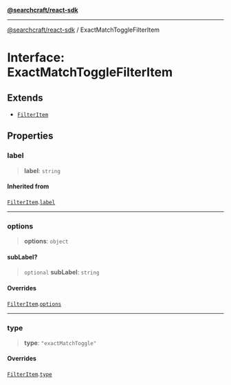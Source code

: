 [**@searchcraft/react-sdk**](/reference/sdk/js-react/README.md)

***

[@searchcraft/react-sdk](/reference/sdk/js-react/globals.md) / ExactMatchToggleFilterItem

# Interface: ExactMatchToggleFilterItem

## Extends

- [`FilterItem`](/reference/sdk/js-react/interfaces/FilterItem.md)

## Properties

### label

> **label**: `string`

#### Inherited from

[`FilterItem`](/reference/sdk/js-react/interfaces/FilterItem.md).[`label`](/reference/sdk/js-react/interfaces/FilterItem.md#label)

***

### options

> **options**: `object`

#### subLabel?

> `optional` **subLabel**: `string`

#### Overrides

[`FilterItem`](/reference/sdk/js-react/interfaces/FilterItem.md).[`options`](/reference/sdk/js-react/interfaces/FilterItem.md#options)

***

### type

> **type**: `"exactMatchToggle"`

#### Overrides

[`FilterItem`](/reference/sdk/js-react/interfaces/FilterItem.md).[`type`](/reference/sdk/js-react/interfaces/FilterItem.md#type)
